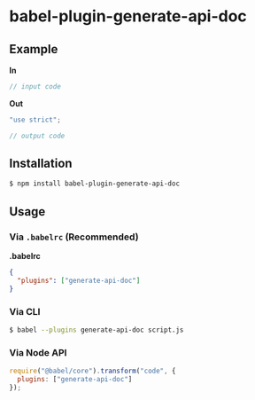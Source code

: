 # babel-plugin-generate-api-doc



## Example

**In**

```js
// input code
```

**Out**

```js
"use strict";

// output code
```

## Installation

```sh
$ npm install babel-plugin-generate-api-doc
```

## Usage

### Via `.babelrc` (Recommended)

**.babelrc**

```json
{
  "plugins": ["generate-api-doc"]
}
```

### Via CLI

```sh
$ babel --plugins generate-api-doc script.js
```

### Via Node API

```javascript
require("@babel/core").transform("code", {
  plugins: ["generate-api-doc"]
});
```
